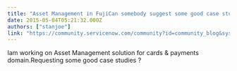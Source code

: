 ```yaml
---
title: "Asset Management in FujiCan somebody suggest some good case studies on Cards  Payments domain"
date: 2015-05-04T05:21:32.000Z
authors: ["stanjoe"]
link: "https://community.servicenow.com/community?id=community_blog&sys_id=bb1ee26ddbd0dbc01dcaf3231f96191d"
---
```

<p>Iam working on Asset Management solution for cards &amp; payments domain.Requesting some good case studies ?</p>